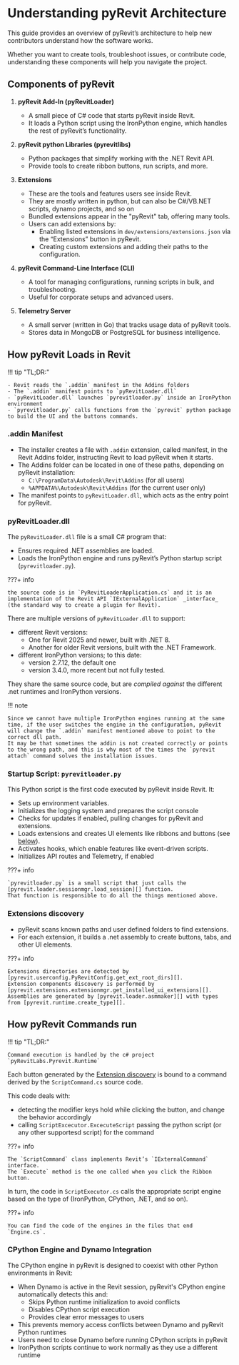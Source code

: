 # Understanding pyRevit Architecture

This guide provides an overview of pyRevit’s architecture to help new contributors understand how the software works.

Whether you want to create tools, troubleshoot issues, or contribute code, understanding these components will help you navigate the project.

## Components of pyRevit

1. **pyRevit Add-In (pyRevitLoader)**
    - A small piece of C# code that starts pyRevit inside Revit.
    - It loads a Python script using the IronPython engine, which handles the rest of pyRevit’s functionality.

2. **pyRevit python Libraries (pyrevitlibs)**
    - Python packages that simplify working with the .NET Revit API.
    - Provide tools to create ribbon buttons, run scripts, and more.

3. **Extensions**
    - These are the tools and features users see inside Revit.
    - They are mostly written in python, but can also be C#/VB.NET scripts, dynamo projects, and so on
    - Bundled extensions appear in the "pyRevit" tab, offering many tools.
    - Users can add extensions by:
        - Enabling listed extensions in `dev/extensions/extensions.json` via the “Extensions” button in pyRevit.
        - Creating custom extensions and adding their paths to the configuration.

4. **pyRevit Command-Line Interface (CLI)**
    - A tool for managing configurations, running scripts in bulk, and troubleshooting.
    - Useful for corporate setups and advanced users.

5. **Telemetry Server**
    - A small server (written in Go) that tracks usage data of pyRevit tools.
    - Stores data in MongoDB or PostgreSQL for business intelligence.

## How pyRevit Loads in Revit

!!! tip "TL;DR:"

    - Revit reads the `.addin` manifest in the Addins folders
    - The `.addin` manifest points to `pyRevitLoader.dll`
    - `pyRevitLoader.dll` launches `pyrevitloader.py` inside an IronPython environment
    - `pyrevitloader.py` calls functions from the `pyrevit` python package to build the UI and the buttons commands.

### .addin Manifest

- The installer creates a file with `.addin` extension, called manifest, in the Revit Addins folder, instructing Revit to load pyRevit when it starts.
- The Addins folder can be located in one of these paths, depending on pyRevit installation:
    - `C:\ProgramData\Autodesk\Revit\Addins` (for all users)
    - `%APPDATA%\Autodesk\Revit\Addins` (for the current user only)
- The manifest points to `pyRevitLoader.dll`, which acts as the entry point for pyRevit.

### pyRevitLoader.dll

The `pyRevitLoader.dll` file is a small C# program that:

- Ensures required .NET assemblies are loaded.
- Loads the IronPython engine and runs pyRevit’s Python startup script (`pyrevitloader.py`).

???+ info

    the source code is in `PyRevitLoaderApplication.cs` and it is an implementation of the Revit API `IExternalApplication` _interface_ (the standard way to create a plugin for Revit).

There are multiple versions of `pyRevitLoader.dll` to support:

- different Revit versions:
    - One for Revit 2025 and newer, built with .NET 8.
    - Another for older Revit versions, built with the .NET Framework.
- different IronPython versions; to this date:
    - version 2.7.12, the default one
    - version 3.4.0, more recent but not fully tested.

They share the same source code, but are _compiled against_ the different .net runtimes and IronPython versions.

!!! note

    Since we cannot have multiple IronPython engines running at the same time, if the user switches the engine in the configuration, pyRevit will change the `.addin` manifest mentioned above to point to the correct dll path.
    It may be that sometimes the addin is not created correctly or points to the wrong path, and this is why most of the times the `pyrevit attach` command solves the installation issues.

### Startup Script: `pyrevitloader.py`

This Python script is the first code executed by pyRevit inside Revit. It:

- Sets up environment variables.
- Initializes the logging system and prepares the script console
- Checks for updates if enabled, pulling changes for pyRevit and extensions.
- Loads extensions and creates UI elements like ribbons and buttons (see [below](#extensions-discovery)).
- Activates hooks, which enable features like event-driven scripts.
- Initializes API routes and Telemetry, if enabled

???+ info

    `pyrevitloader.py` is a small script that just calls the [pyrevit.loader.sessionmgr.load_session][] function.
    That function is responsible to do all the things mentioned above.

### Extensions discovery

- pyRevit scans known paths and user defined folders to find extensions.
- For each extension, it builds a .net assembly to create buttons, tabs, and other UI elements.

???+ info

    Extensions directories are detected by [pyrevit.userconfig.PyRevitConfig.get_ext_root_dirs][].
    Extension components discovery is performed by [pyrevit.extensions.extensionmgr.get_installed_ui_extensions][].
    Assemblies are generated by [pyrevit.loader.asmmaker][] with types from [pyrevit.runtime.create_type][].

## How pyRevit Commands run

!!! tip "TL;DR:"

    Command execution is handled by the c# project `pyRevitLabs.Pyrevit.Runtime`

Each button generated by the [Extension discovery](#extensions-discovery) is bound to a command derived by the `ScriptCommand.cs` source code.

This code deals with:

- detecting the modifier keys hold while clicking the button, and change the behavior accordingly
- calling `ScriptExcecutor.ExcecuteScript` passing the python script (or any other supportesd script) for the command

???+ info

    The `ScriptCommand` class implements Revit’s `IExternalCommand` interface.
    The `Execute` method is the one called when you click the Ribbon button.

In turn, the code in `ScriptExecutor.cs` calls the appropriate script engine based on the type of (IronPython, CPython, .NET, and so on).

???+ info

    You can find the code of the engines in the files that end `Engine.cs`.

### CPython Engine and Dynamo Integration

The CPython engine in pyRevit is designed to coexist with other Python environments in Revit:

- When Dynamo is active in the Revit session, pyRevit's CPython engine automatically detects this and:
  - Skips Python runtime initialization to avoid conflicts
  - Disables CPython script execution
  - Provides clear error messages to users
- This prevents memory access conflicts between Dynamo and pyRevit Python runtimes
- Users need to close Dynamo before running CPython scripts in pyRevit
- IronPython scripts continue to work normally as they use a different runtime
